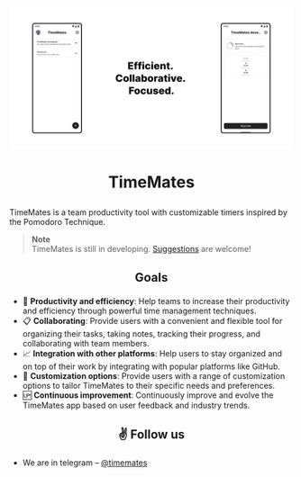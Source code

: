 ![poster](https://github.com/timemates/app/blob/master/docs/images/en/github_poster.png)
# <p align="center">TimeMates</p>
TimeMates is a team productivity tool with customizable timers inspired by the Pomodoro Technique.

> **Note** <br>
> TimeMates is still in developing. [Suggestions](https://github.com/orgs/timemates/discussions) are welcome!

## <p align="center">Goals</p>
- 🚀 **Productivity and efficiency**: Help teams to increase their productivity and efficiency through powerful time management techniques.
- 📋 **Collaborating**: Provide users with a convenient and flexible tool for organizing their tasks, taking notes, tracking their progress, and collaborating with team members.
- 📈 **Integration with other platforms**: Help users to stay organized and on top of their work by integrating with popular platforms like GitHub.
- 🔧 **Customization options**: Provide users with a range of customization options to tailor TimeMates to their specific needs and preferences.
- 🆙 **Continuous improvement**: Continuously improve and evolve the TimeMates app based on user feedback and industry trends.

## <p align="center">✌️ Follow us</p>
- We are in telegram – [@timemates](https://t.me/timemates)
